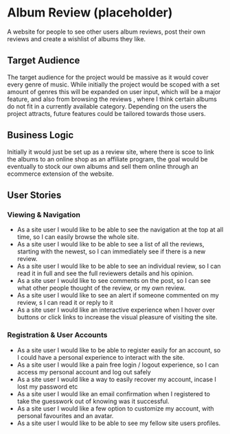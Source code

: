 # Album Review (placeholder)

A website for people to see other users album reviews, post their own reviews and create a wishlist of albums they like.

## Target Audience

The target audience for the project would be massive as it would cover every genre of music. While initially the project would be scoped with a set amount of genres this will be expanded on user input, which will be a major feature, and also from browsing the reviews , where I think certain albums do not fit in a currently available category. Depending on the users the project attracts, future features could be tailored towards those users.

## Business Logic

Initially it would just be set up as a review site, where there is scoe to link the albums to an online shop as an affiliate program, the goal would be eventually to stock our own albums and sell them online through an ecommerce extension of the website.

## User Stories 

### Viewing & Navigation

- As a site user I would like to be able to see the navigation at the top at all time, so I can easily browse the whole site.
- As a site user I would like to be able to see a list of all the reviews, starting with the newest, so I can immediately see if there is a new review.
- As a site user I would like to be able to see an individual review, so I can read it in full and see the full reviewers details and his opinion.
- As a site user I would like to see comments on the post, so I can see what other people thought of the review, or my own review.
- As a site user I would like to see an alert if someone commented on my review, s I can read it or reply to it
- As a site user I would like an interactive experience when I hover over buttons or click links to increase the visual pleasure of visiting the site.

### Registration & User Accounts

- As a site user I would like to be able to register easily for an account, so I could have a personal experience to interact with the site.
- As a site user I would like a pain free login / logout experience, so I can access my personal account and log out safely
- As a site user I would like a way to easily recover my account, incase I lost my password etc
- As a site user I would like an email confirmation when I registered to take the guesswork out of knowing was it successful.
- As a site user I would like a few option to customize my account, with personal favourites and an avatar.
- As a site user I would like to be able to see my fellow site users profiles.

